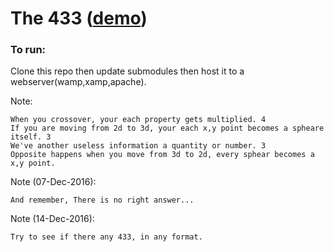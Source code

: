 # The 433 ([demo](http://tito433.github.io/433/))

### To run:
Clone this repo then update submodules then host it to a webserver(wamp,xamp,apache).

Note:
```
When you crossover, your each property gets multiplied. 4
If you are moving from 2d to 3d, your each x,y point becomes a spheare itself. 3
We've another useless information a quantity or number. 3
Opposite happens when you move from 3d to 2d, every sphear becomes a x,y point.
``` 

Note (07-Dec-2016):
```
And remember, There is no right answer...
``` 
Note (14-Dec-2016):
```
Try to see if there any 433, in any format.
```